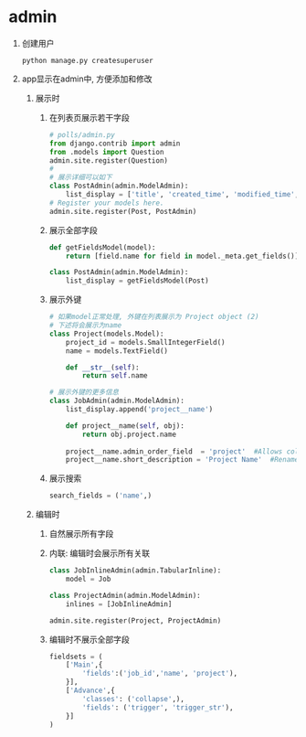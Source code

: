 # admin

1. 创建用户

    ```shell
    python manage.py createsuperuser
    ```

2. app显示在admin中, 方便添加和修改
    1. 展示时
        1. 在列表页展示若干字段

            ```python
            # polls/admin.py
            from django.contrib import admin
            from .models import Question
            admin.site.register(Question)
            #
            # 展示详细可以如下
            class PostAdmin(admin.ModelAdmin):
                list_display = ['title', 'created_time', 'modified_time', 'category', 'author']
            # Register your models here.
            admin.site.register(Post, PostAdmin)
            ```

        2. 展示全部字段

            ```python
            def getFieldsModel(model):
                return [field.name for field in model._meta.get_fields()]

            class PostAdmin(admin.ModelAdmin):
                list_display = getFieldsModel(Post)
            ```

        3. 展示外键

            ```python
            # 如果model正常处理, 外键在列表展示为 Project object (2)
            # 下述将会展示为name
            class Project(models.Model):
                project_id = models.SmallIntegerField()
                name = models.TextField()

                def __str__(self):
                    return self.name

            # 展示外键的更多信息
            class JobAdmin(admin.ModelAdmin):
                list_display.append('project__name')

                def project__name(self, obj):
                    return obj.project.name
                
                project__name.admin_order_field  = 'project'  #Allows column order sorting
                project__name.short_description = 'Project Name'  #Renames column head
            ```

        4. 展示搜索

            ```python
            search_fields = ('name',)
            ```

    2. 编辑时
        1. 自然展示所有字段
        2. 内联: 编辑时会展示所有关联

            ```python
            class JobInlineAdmin(admin.TabularInline):
                model = Job

            class ProjectAdmin(admin.ModelAdmin):
                inlines = [JobInlineAdmin]

            admin.site.register(Project, ProjectAdmin)
            ```

        3. 编辑时不展示全部字段

            ```python
            fieldsets = (
                ['Main',{
                    'fields':('job_id','name', 'project'),
                }],
                ['Advance',{
                    'classes': ('collapse',),
                    'fields': ('trigger', 'trigger_str'),
                }]
            )
            ```
